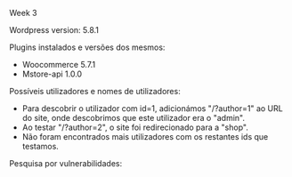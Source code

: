Week 3

Wordpress version: 5.8.1

Plugins instalados e versões dos mesmos:
- Woocommerce 5.7.1
- Mstore-api 1.0.0

Possíveis utilizadores e nomes de utilizadores:
- Para descobrir o utilizador com id=1, adicionámos "/?author=1" ao URL do site, onde descobrimos que este utilizador era o "admin".
- Ao testar "/?author=2", o site foi redirecionado para a "shop".
- Não foram encontrados mais utilizadores com os restantes ids que testamos.

Pesquisa por vulnerabilidades: